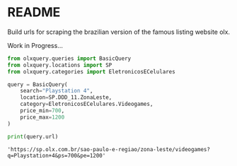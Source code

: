 # README

Build urls for scraping the brazilian version of the famous listing website olx.


Work in Progress...

```python
from olxquery.queries import BasicQuery
from olxquery.locations import SP
from olxquery.categories import EletronicosECelulares

query = BasicQuery(
    search="Playstation 4",
    location=SP.DDD_11.ZonaLeste,
    category=EletronicosECelulares.Videogames,
    price_min=700,
    price_max=1200
)

print(query.url)
```

```shell
'https://sp.olx.com.br/sao-paulo-e-regiao/zona-leste/videogames?q=Playstation+4&ps=700&pe=1200'
```
